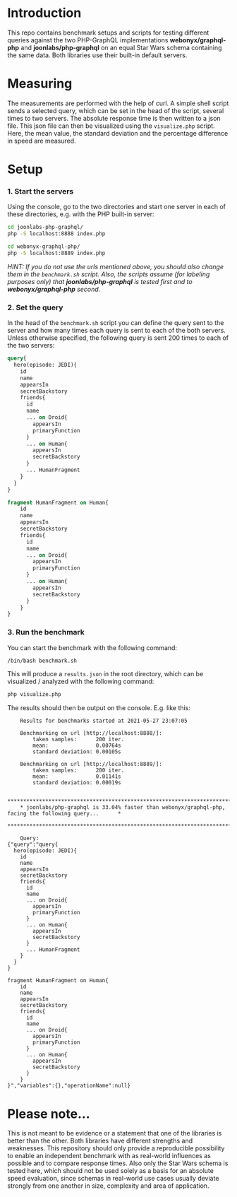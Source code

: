 # Introduction
This repo contains benchmark setups and scripts for testing different queries against the 
two PHP-GraphQL implementations **webonyx/graphql-php** and **joonlabs/php-graphql** on an equal Star Wars schema containing the same data.
Both libraries use their built-in default servers.

# Measuring
The measurements are performed with the help of curl. A simple shell script sends a selected query, which can be set in the head of the script, several times to two servers. The absolute response time is then written to a json file. This json file can then be visualized using the `visualize.php` script. Here, the mean value, the standard deviation and the percentage difference in speed are measured.

# Setup
### 1. Start the servers
Using the console, go to the two directories and start one server in each of these directories, e.g. with the PHP built-in server:
```bash
cd joonlabs-php-graphql/
php -S localhost:8888 index.php 
```

```bash
cd webonyx-graphql-php/
php -S localhost:8889 index.php 
```

*HINT: If you do not use the urls mentioned above, you should also change them in the `benchmark.sh` script. Also, the scripts assume (for labeling purposes only) that **joonlabs/php-graphql** is tested first and to **webonyx/graphql-php** second.* 


### 2. Set the query
In the head of the `benchmark.sh` script you can define the query sent to the server and how many times each query is sent to each of the both servers.
Unless otherwise specified, the following query is sent 200 times to each of the two servers:
```graphql
query{
  hero(episode: JEDI){
    id
    name
    appearsIn
    secretBackstory
    friends{
      id
      name
      ... on Droid{
        appearsIn
        primaryFunction
      }
      ... on Human{
        appearsIn
        secretBackstory
      }
      ... HumanFragment
    }
  }
}

fragment HumanFragment on Human{
    id
    name
    appearsIn
    secretBackstory
    friends{
      id
      name
      ... on Droid{
        appearsIn
        primaryFunction
      }
      ... on Human{
        appearsIn
        secretBackstory
      }
    }
}
```
### 3. Run the benchmark
You can start the benchmark with the following command:
```bash
/bin/bash benchmark.sh
```
This will produce a `results.json` in the root directory, which can be visualized / analyzed with the following command:
```bash
php visualize.php 
```
The results should then be output on the console. E.g. like this:
```
    Results for benchmarks started at 2021-05-27 23:07:05

    Benchmarking on url [http://localhost:8888/]:
        taken samples:      200 iter.
        mean:               0.00764s
        standard deviation: 0.00105s
    
    Benchmarking on url [http://localhost:8889/]:
        taken samples:      200 iter.
        mean:               0.01141s
        standard deviation: 0.00019s
    
    ******************************************************************************************************
    * joonlabs/php-graphql is 33.04% faster than webonyx/graphql-php, facing the following query...      *
    ******************************************************************************************************
    
    Query:
{"query":"query{
  hero(episode: JEDI){
    id
    name
    appearsIn
    secretBackstory
    friends{
      id
      name
      ... on Droid{
        appearsIn
        primaryFunction
      }
      ... on Human{
        appearsIn
        secretBackstory
      }
      ... HumanFragment
    }
  }
}

fragment HumanFragment on Human{
	id
    name
    appearsIn
    secretBackstory
    friends{
      id
      name
      ... on Droid{
        appearsIn
        primaryFunction
      }
      ... on Human{
        appearsIn
        secretBackstory
      }
    }
}","variables":{},"operationName":null}
```

# Please note...
This is not meant to be evidence or a statement that one of the libraries is better than the other. Both libraries have different strengths and weaknesses. This repository should only provide a reproducible possibility to enable an independent benchmark with as real-world influences as possible and to compare response times. Also only the Star Wars schema is tested here, which should not be used solely as a basis for an absolute speed evaluation, since schemas in real-world use cases usually deviate strongly from one another in size, complexity and area of application.